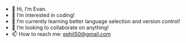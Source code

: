 - 👋 Hi, I’m Evan.
- 👀 I’m interested in coding!
- 🌱 I’m currently learning better language selection and version control!
- 💞️ I’m looking to collaborate on anything!
- 📫 How to reach me: ephil50@gmail.com

<!---
evanp23/evanp23 is a ✨ special ✨ repository because its `README.md` (this file) appears on your GitHub profile.
You can click the Preview link to take a look at your changes.
--->
